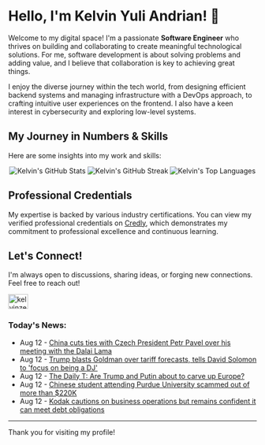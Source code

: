 # Hello, I'm Kelvin Yuli Andrian! 👋

Welcome to my digital space! I'm a passionate **Software Engineer** who thrives on building and collaborating to create meaningful technological solutions. For me, software development is about solving problems and adding value, and I believe that collaboration is key to achieving great things.

I enjoy the diverse journey within the tech world, from designing efficient backend systems and managing infrastructure with a DevOps approach, to crafting intuitive user experiences on the frontend. I also have a keen interest in cybersecurity and exploring low-level systems.

## My Journey in Numbers & Skills

Here are some insights into my work and skills:

<p align="center">
  <img src="https://github-readme-stats.vercel.app/api?username=kelvinzer0&show_icons=true&theme=radical" alt="Kelvin's GitHub Stats" />
  <img src="https://github-readme-streak-stats.herokuapp.com/?user=kelvinzer0&theme=radical" alt="Kelvin's GitHub Streak" />
  <img src="https://github-readme-stats.vercel.app/api/top-langs/?username=kelvinzer0&layout=compact&theme=radical" alt="Kelvin's Top Languages" />
</p>

## Professional Credentials

My expertise is backed by various industry certifications. You can view my verified professional credentials on [Credly](https://www.credly.com/users/kelvin-yuli-andrian/badges), which demonstrates my commitment to professional excellence and continuous learning.

## Let's Connect!

I'm always open to discussions, sharing ideas, or forging new connections. Feel free to reach out!

<p align="left">
    <a href="https://linkedin.com/in/kelvinzero" target="blank"><img align="center" src="https://cdn.jsdelivr.net/npm/simple-icons@3.0.1/icons/linkedin.svg" alt="kelvinzero" height="30" width="40" /></a>
</p>

### Today's News:

<!-- feed start -->
- Aug 12 - [China cuts ties with Czech President Petr Pavel over his meeting with the Dalai Lama](https://www.yahoo.com/news/articles/china-cuts-ties-czech-president-153318147.html)
- Aug 12 - [Trump blasts Goldman over tariff forecasts, tells David Solomon to 'focus on being a DJ'](https://finance.yahoo.com/news/trump-blasts-goldman-over-tariff-forecasts-tells-david-solomon-to-focus-on-being-a-dj-152952355.html)
- Aug 12 - [The Daily T: Are Trump and Putin about to carve up Europe?](https://www.yahoo.com/news/articles/daily-t-trump-putin-carve-151401713.html)
- Aug 12 - [Chinese student attending Purdue University scammed out of more than $220K](https://www.yahoo.com/news/articles/chinese-student-attending-purdue-university-150632027.html)
- Aug 12 - [Kodak cautions on business operations but remains confident it can meet debt obligations](https://finance.yahoo.com/news/kodak-cautions-theres-substantial-doubt-134355550.html)
<!-- feed end -->

---

Thank you for visiting my profile!